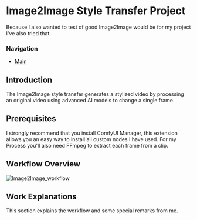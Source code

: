 # Image2Image Style Transfer Project

Because I also wanted to test of good Image2Image would be for my project I've also tried that.

### Navigation

- [Main](https://github.com/DaWelli/DIGCRE-project/blob/main/README.md)

## Introduction
The Image2Image style transfer generates a stylized video by processing an original video using advanced AI models to change a single frame.

## Prerequisites
I strongly recommend that you install ComfyUI Manager, this extension allows you an easy way to install all custom nodes I have used. For my Process you'll also need FFmpeg to extract each frame from a clip.

## Workflow Overview

![Image2Image_workflow](https://github.com/user-attachments/assets/44601eef-550f-4199-984f-894b4876869b)

## Work Explanations
This section explains the workflow and some special remarks from me.
